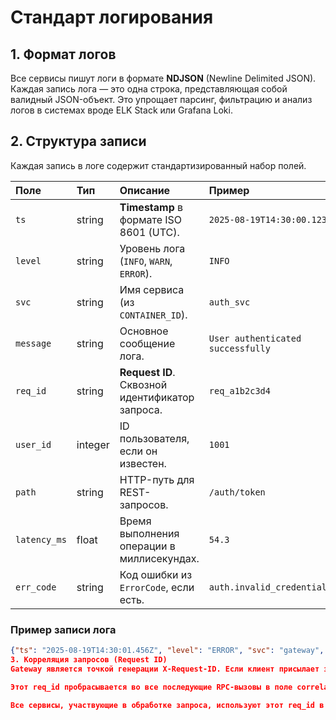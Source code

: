 # Стандарт логирования

## 1. Формат логов

Все сервисы пишут логи в формате **NDJSON** (Newline Delimited JSON). Каждая запись лога — это одна строка, представляющая собой валидный JSON-объект. Это упрощает парсинг, фильтрацию и анализ логов в системах вроде ELK Stack или Grafana Loki.

## 2. Структура записи

Каждая запись в логе содержит стандартизированный набор полей.

| Поле       | Тип     | Описание                                       | Пример                       |
| :--------- | :------ | :--------------------------------------------- | :--------------------------- |
| `ts`       | string  | **Timestamp** в формате ISO 8601 (UTC).        | `2025-08-19T14:30:00.123Z`   |
| `level`    | string  | Уровень лога (`INFO`, `WARN`, `ERROR`).        | `INFO`                       |
| `svc`      | string  | Имя сервиса (из `CONTAINER_ID`).               | `auth_svc`                   |
| `message`  | string  | Основное сообщение лога.                       | `User authenticated successfully` |
| `req_id`   | string  | **Request ID**. Сквозной идентификатор запроса. | `req_a1b2c3d4`               |
| `user_id`  | integer | ID пользователя, если он известен.             | `1001`                       |
| `path`     | string  | HTTP-путь для REST-запросов.                   | `/auth/token`                |
| `latency_ms`| float   | Время выполнения операции в миллисекундах.     | `54.3`                       |
| `err_code` | string  | Код ошибки из `ErrorCode`, если есть.          | `auth.invalid_credentials`   |

### Пример записи лога

```json
{"ts": "2025-08-19T14:30:01.456Z", "level": "ERROR", "svc": "gateway", "message": "Failed to issue token.", "req_id": "req_a1b2c3d4", "user_id": null, "path": "/auth/token", "latency_ms": 150.7, "err_code": "rpc.timeout"}
3. Корреляция запросов (Request ID)
Gateway является точкой генерации X-Request-ID. Если клиент присылает заголовок X-Request-ID, он используется. В противном случае Gateway генерирует новый.

Этот req_id пробрасывается во все последующие RPC-вызовы в поле correlation_id.

Все сервисы, участвующие в обработке запроса, используют этот req_id в своих логах, что позволяет легко отследить всю цепочку вызовов.